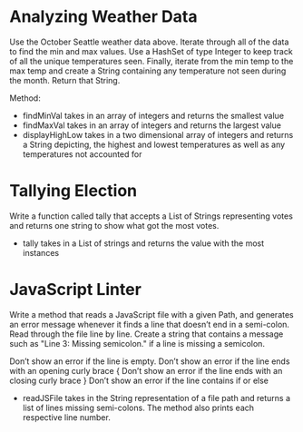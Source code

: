 # Analyzing Weather Data
Use the October Seattle weather data above. Iterate through all of the data to find the min and max values. 
Use a HashSet of type Integer to keep track of all the unique temperatures seen. Finally, iterate from the min temp 
to the max temp and create a String containing any temperature not seen during the month. Return that String.

Method:
- findMinVal takes in an array of integers and returns the smallest value
- findMaxVal takes in an array of integers and returns the largest value
- displayHighLow takes in a two dimensional array of integers and returns a String depicting, the highest and lowest
temperatures as well as any temperatures not accounted for


# Tallying Election
Write a function called tally that accepts a List of Strings representing votes and returns one string to show 
what got the most votes.

- tally takes in a List of strings and returns the value with the most instances

# JavaScript Linter
Write a method that reads a JavaScript file with a given Path, and generates an error message whenever it finds a 
line that doesn’t end in a semi-colon. Read through the file line by line. Create a string that contains a 
message such as "Line 3: Missing semicolon." if a line is missing a semicolon.

Don’t show an error if the line is empty.
Don’t show an error if the line ends with an opening curly brace {
Don’t show an error if the line ends with an closing curly brace }
Don’t show an error if the line contains if or else

- readJSFile takes in the String representation of a file path and returns a list of lines missing semi-colons.
The method also prints each respective line number.
